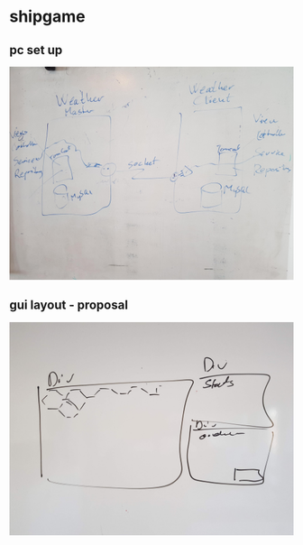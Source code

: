 # shipgame
## pc set up
![server set up](computer-setup.jpg)
## gui layout - proposal
![gui layout](gui-layout.jpg)
